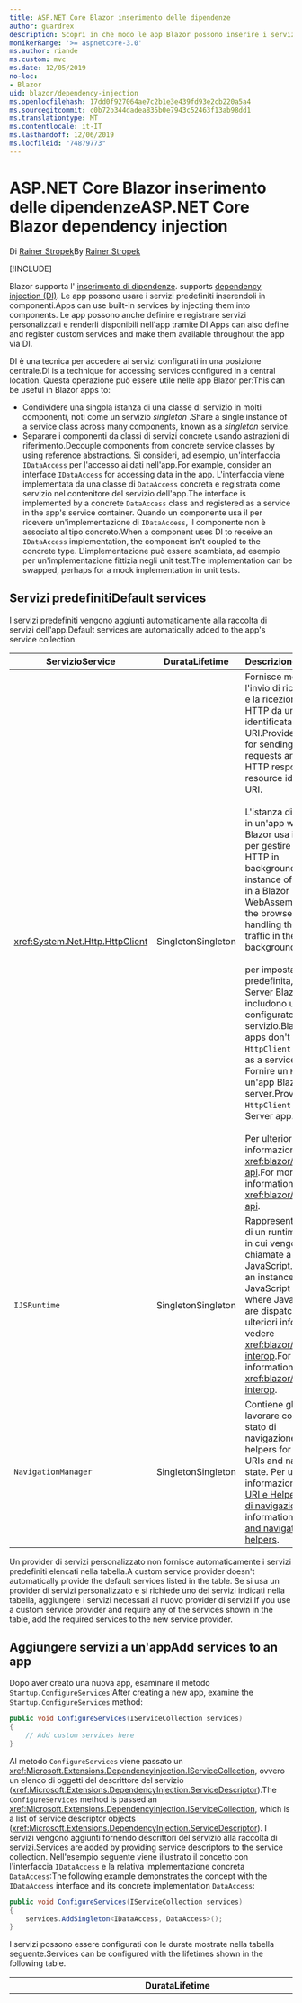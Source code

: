 ```yaml
---
title: ASP.NET Core Blazor inserimento delle dipendenze
author: guardrex
description: Scopri in che modo le app Blazor possono inserire i servizi nei componenti.
monikerRange: '>= aspnetcore-3.0'
ms.author: riande
ms.custom: mvc
ms.date: 12/05/2019
no-loc:
- Blazor
uid: blazor/dependency-injection
ms.openlocfilehash: 17dd0f927064ae7c2b1e3e439fd93e2cb220a5a4
ms.sourcegitcommit: c0b72b344dadea835b0e7943c52463f13ab98dd1
ms.translationtype: MT
ms.contentlocale: it-IT
ms.lasthandoff: 12/06/2019
ms.locfileid: "74879773"
---
```

# <a name="aspnet-core-opno-locblazor-dependency-injection"></a><span data-ttu-id="a94f3-103">ASP.NET Core Blazor inserimento delle dipendenze</span><span class="sxs-lookup"><span data-stu-id="a94f3-103">ASP.NET Core Blazor dependency injection</span></span>

<span data-ttu-id="a94f3-104">Di [Rainer Stropek](https://www.timecockpit.com)</span><span class="sxs-lookup"><span data-stu-id="a94f3-104">By [Rainer Stropek](https://www.timecockpit.com)</span></span>

[!INCLUDE[](~/includes/blazorwasm-preview-notice.md)]

Blazor<span data-ttu-id="a94f3-105"> supporta l' [inserimento di dipendenze](xref:fundamentals/dependency-injection).</span><span class="sxs-lookup"><span data-stu-id="a94f3-105"> supports [dependency injection (DI)](xref:fundamentals/dependency-injection).</span></span> <span data-ttu-id="a94f3-106">Le app possono usare i servizi predefiniti inserendoli in componenti.</span><span class="sxs-lookup"><span data-stu-id="a94f3-106">Apps can use built-in services by injecting them into components.</span></span> <span data-ttu-id="a94f3-107">Le app possono anche definire e registrare servizi personalizzati e renderli disponibili nell'app tramite DI.</span><span class="sxs-lookup"><span data-stu-id="a94f3-107">Apps can also define and register custom services and make them available throughout the app via DI.</span></span>

<span data-ttu-id="a94f3-108">DI è una tecnica per accedere ai servizi configurati in una posizione centrale.</span><span class="sxs-lookup"><span data-stu-id="a94f3-108">DI is a technique for accessing services configured in a central location.</span></span> <span data-ttu-id="a94f3-109">Questa operazione può essere utile nelle app Blazor per:</span><span class="sxs-lookup"><span data-stu-id="a94f3-109">This can be useful in Blazor apps to:</span></span>

* <span data-ttu-id="a94f3-110">Condividere una singola istanza di una classe di servizio in molti componenti, noti come un servizio *singleton* .</span><span class="sxs-lookup"><span data-stu-id="a94f3-110">Share a single instance of a service class across many components, known as a *singleton* service.</span></span>
* <span data-ttu-id="a94f3-111">Separare i componenti da classi di servizi concrete usando astrazioni di riferimento.</span><span class="sxs-lookup"><span data-stu-id="a94f3-111">Decouple components from concrete service classes by using reference abstractions.</span></span> <span data-ttu-id="a94f3-112">Si consideri, ad esempio, un'interfaccia `IDataAccess` per l'accesso ai dati nell'app.</span><span class="sxs-lookup"><span data-stu-id="a94f3-112">For example, consider an interface `IDataAccess` for accessing data in the app.</span></span> <span data-ttu-id="a94f3-113">L'interfaccia viene implementata da una classe di `DataAccess` concreta e registrata come servizio nel contenitore del servizio dell'app.</span><span class="sxs-lookup"><span data-stu-id="a94f3-113">The interface is implemented by a concrete `DataAccess` class and registered as a service in the app's service container.</span></span> <span data-ttu-id="a94f3-114">Quando un componente usa il per ricevere un'implementazione di `IDataAccess`, il componente non è associato al tipo concreto.</span><span class="sxs-lookup"><span data-stu-id="a94f3-114">When a component uses DI to receive an `IDataAccess` implementation, the component isn't coupled to the concrete type.</span></span> <span data-ttu-id="a94f3-115">L'implementazione può essere scambiata, ad esempio per un'implementazione fittizia negli unit test.</span><span class="sxs-lookup"><span data-stu-id="a94f3-115">The implementation can be swapped, perhaps for a mock implementation in unit tests.</span></span>

## <a name="default-services"></a><span data-ttu-id="a94f3-116">Servizi predefiniti</span><span class="sxs-lookup"><span data-stu-id="a94f3-116">Default services</span></span>

<span data-ttu-id="a94f3-117">I servizi predefiniti vengono aggiunti automaticamente alla raccolta di servizi dell'app.</span><span class="sxs-lookup"><span data-stu-id="a94f3-117">Default services are automatically added to the app's service collection.</span></span>

| <span data-ttu-id="a94f3-118">Servizio</span><span class="sxs-lookup"><span data-stu-id="a94f3-118">Service</span></span> | <span data-ttu-id="a94f3-119">Durata</span><span class="sxs-lookup"><span data-stu-id="a94f3-119">Lifetime</span></span> | <span data-ttu-id="a94f3-120">Descrizione</span><span class="sxs-lookup"><span data-stu-id="a94f3-120">Description</span></span> |
| ------- | -------- | ----------- |
| <xref:System.Net.Http.HttpClient> | <span data-ttu-id="a94f3-121">Singleton</span><span class="sxs-lookup"><span data-stu-id="a94f3-121">Singleton</span></span> | <span data-ttu-id="a94f3-122">Fornisce metodi per l'invio di richieste HTTP e la ricezione di risposte HTTP da una risorsa identificata da un URI.</span><span class="sxs-lookup"><span data-stu-id="a94f3-122">Provides methods for sending HTTP requests and receiving HTTP responses from a resource identified by a URI.</span></span><br><br><span data-ttu-id="a94f3-123">L'istanza di `HttpClient` in un'app webassembly Blazor usa il browser per gestire il traffico HTTP in background.</span><span class="sxs-lookup"><span data-stu-id="a94f3-123">The instance of `HttpClient` in a Blazor WebAssembly app uses the browser for handling the HTTP traffic in the background.</span></span><br><br><span data-ttu-id="a94f3-124">per impostazione predefinita, le app Server Blazor non includono un `HttpClient` configurato come servizio.</span><span class="sxs-lookup"><span data-stu-id="a94f3-124">Blazor Server apps don't include an `HttpClient` configured as a service by default.</span></span> <span data-ttu-id="a94f3-125">Fornire un `HttpClient` a un'app Blazor server.</span><span class="sxs-lookup"><span data-stu-id="a94f3-125">Provide an `HttpClient` to a Blazor Server app.</span></span><br><br><span data-ttu-id="a94f3-126">Per ulteriori informazioni, vedere <xref:blazor/call-web-api>.</span><span class="sxs-lookup"><span data-stu-id="a94f3-126">For more information, see <xref:blazor/call-web-api>.</span></span> |
| `IJSRuntime` | <span data-ttu-id="a94f3-127">Singleton</span><span class="sxs-lookup"><span data-stu-id="a94f3-127">Singleton</span></span> | <span data-ttu-id="a94f3-128">Rappresenta un'istanza di un runtime JavaScript in cui vengono inviate le chiamate a JavaScript.</span><span class="sxs-lookup"><span data-stu-id="a94f3-128">Represents an instance of a JavaScript runtime where JavaScript calls are dispatched.</span></span> <span data-ttu-id="a94f3-129">Per ulteriori informazioni, vedere <xref:blazor/javascript-interop>.</span><span class="sxs-lookup"><span data-stu-id="a94f3-129">For more information, see <xref:blazor/javascript-interop>.</span></span> |
| `NavigationManager` | <span data-ttu-id="a94f3-130">Singleton</span><span class="sxs-lookup"><span data-stu-id="a94f3-130">Singleton</span></span> | <span data-ttu-id="a94f3-131">Contiene gli helper per lavorare con gli URI e lo stato di navigazione.</span><span class="sxs-lookup"><span data-stu-id="a94f3-131">Contains helpers for working with URIs and navigation state.</span></span> <span data-ttu-id="a94f3-132">Per ulteriori informazioni, vedere [URI e Helper dello stato di navigazione](xref:blazor/routing#uri-and-navigation-state-helpers).</span><span class="sxs-lookup"><span data-stu-id="a94f3-132">For more information, see [URI and navigation state helpers](xref:blazor/routing#uri-and-navigation-state-helpers).</span></span> |

<span data-ttu-id="a94f3-133">Un provider di servizi personalizzato non fornisce automaticamente i servizi predefiniti elencati nella tabella.</span><span class="sxs-lookup"><span data-stu-id="a94f3-133">A custom service provider doesn't automatically provide the default services listed in the table.</span></span> <span data-ttu-id="a94f3-134">Se si usa un provider di servizi personalizzato e si richiede uno dei servizi indicati nella tabella, aggiungere i servizi necessari al nuovo provider di servizi.</span><span class="sxs-lookup"><span data-stu-id="a94f3-134">If you use a custom service provider and require any of the services shown in the table, add the required services to the new service provider.</span></span>

## <a name="add-services-to-an-app"></a><span data-ttu-id="a94f3-135">Aggiungere servizi a un'app</span><span class="sxs-lookup"><span data-stu-id="a94f3-135">Add services to an app</span></span>

<span data-ttu-id="a94f3-136">Dopo aver creato una nuova app, esaminare il metodo `Startup.ConfigureServices`:</span><span class="sxs-lookup"><span data-stu-id="a94f3-136">After creating a new app, examine the `Startup.ConfigureServices` method:</span></span>

```csharp
public void ConfigureServices(IServiceCollection services)
{
    // Add custom services here
}
```

<span data-ttu-id="a94f3-137">Al metodo `ConfigureServices` viene passato un <xref:Microsoft.Extensions.DependencyInjection.IServiceCollection>, ovvero un elenco di oggetti del descrittore del servizio (<xref:Microsoft.Extensions.DependencyInjection.ServiceDescriptor>).</span><span class="sxs-lookup"><span data-stu-id="a94f3-137">The `ConfigureServices` method is passed an <xref:Microsoft.Extensions.DependencyInjection.IServiceCollection>, which is a list of service descriptor objects (<xref:Microsoft.Extensions.DependencyInjection.ServiceDescriptor>).</span></span> <span data-ttu-id="a94f3-138">I servizi vengono aggiunti fornendo descrittori del servizio alla raccolta di servizi.</span><span class="sxs-lookup"><span data-stu-id="a94f3-138">Services are added by providing service descriptors to the service collection.</span></span> <span data-ttu-id="a94f3-139">Nell'esempio seguente viene illustrato il concetto con l'interfaccia `IDataAccess` e la relativa implementazione concreta `DataAccess`:</span><span class="sxs-lookup"><span data-stu-id="a94f3-139">The following example demonstrates the concept with the `IDataAccess` interface and its concrete implementation `DataAccess`:</span></span>

```csharp
public void ConfigureServices(IServiceCollection services)
{
    services.AddSingleton<IDataAccess, DataAccess>();
}
```

<span data-ttu-id="a94f3-140">I servizi possono essere configurati con le durate mostrate nella tabella seguente.</span><span class="sxs-lookup"><span data-stu-id="a94f3-140">Services can be configured with the lifetimes shown in the following table.</span></span>

| <span data-ttu-id="a94f3-141">Durata</span><span class="sxs-lookup"><span data-stu-id="a94f3-141">Lifetime</span></span> | <span data-ttu-id="a94f3-142">Descrizione</span><span class="sxs-lookup"><span data-stu-id="a94f3-142">Description</span></span> |
| -------- | ----------- |
| <xref:Microsoft.Extensions.DependencyInjection.ServiceDescriptor.Scoped*> | <span data-ttu-id="a94f3-143">le app webassembly Blazor attualmente non dispongono di un concetto di ambiti di.</span><span class="sxs-lookup"><span data-stu-id="a94f3-143">Blazor WebAssembly apps don't currently have a concept of DI scopes.</span></span> <span data-ttu-id="a94f3-144">i servizi registrati `Scoped`si comportano come `Singleton` Services.</span><span class="sxs-lookup"><span data-stu-id="a94f3-144">`Scoped`-registered services behave like `Singleton` services.</span></span> <span data-ttu-id="a94f3-145">Tuttavia, il modello di hosting del server Blazor supporta la durata `Scoped`.</span><span class="sxs-lookup"><span data-stu-id="a94f3-145">However, the Blazor Server hosting model supports the `Scoped` lifetime.</span></span> <span data-ttu-id="a94f3-146">Nelle app di Blazor server una registrazione del servizio con ambito ha come ambito la *connessione*.</span><span class="sxs-lookup"><span data-stu-id="a94f3-146">In Blazor Server apps, a scoped service registration is scoped to the *connection*.</span></span> <span data-ttu-id="a94f3-147">Per questo motivo, è preferibile usare i servizi con ambito per i servizi che devono avere come ambito l'utente corrente, anche se l'obiettivo corrente è eseguire sul lato client nel browser.</span><span class="sxs-lookup"><span data-stu-id="a94f3-147">For this reason, using scoped services is preferred for services that should be scoped to the current user, even if the current intent is to run client-side in the browser.</span></span> |
| <xref:Microsoft.Extensions.DependencyInjection.ServiceDescriptor.Singleton*> | <span data-ttu-id="a94f3-148">La creazione di una *singola istanza* del servizio.</span><span class="sxs-lookup"><span data-stu-id="a94f3-148">DI creates a *single instance* of the service.</span></span> <span data-ttu-id="a94f3-149">Tutti i componenti che richiedono un servizio di `Singleton` ricevono un'istanza dello stesso servizio.</span><span class="sxs-lookup"><span data-stu-id="a94f3-149">All components requiring a `Singleton` service receive an instance of the same service.</span></span> |
| <xref:Microsoft.Extensions.DependencyInjection.ServiceDescriptor.Transient*> | <span data-ttu-id="a94f3-150">Ogni volta che un componente ottiene un'istanza di un servizio `Transient` dal contenitore dei servizi, riceve una *nuova istanza* del servizio.</span><span class="sxs-lookup"><span data-stu-id="a94f3-150">Whenever a component obtains an instance of a `Transient` service from the service container, it receives a *new instance* of the service.</span></span> |

<span data-ttu-id="a94f3-151">Il sistema DI è basato sul sistema DI ASP.NET Core.</span><span class="sxs-lookup"><span data-stu-id="a94f3-151">The DI system is based on the DI system in ASP.NET Core.</span></span> <span data-ttu-id="a94f3-152">Per ulteriori informazioni, vedere <xref:fundamentals/dependency-injection>.</span><span class="sxs-lookup"><span data-stu-id="a94f3-152">For more information, see <xref:fundamentals/dependency-injection>.</span></span>

## <a name="request-a-service-in-a-component"></a><span data-ttu-id="a94f3-153">Richiedere un servizio in un componente</span><span class="sxs-lookup"><span data-stu-id="a94f3-153">Request a service in a component</span></span>

<span data-ttu-id="a94f3-154">Una volta aggiunti i servizi alla raccolta di servizi, inserire i servizi nei componenti usando la direttiva [\@Inject](xref:mvc/views/razor#inject) Razor.</span><span class="sxs-lookup"><span data-stu-id="a94f3-154">After services are added to the service collection, inject the services into the components using the [\@inject](xref:mvc/views/razor#inject) Razor directive.</span></span> <span data-ttu-id="a94f3-155">`@inject` dispone di due parametri:</span><span class="sxs-lookup"><span data-stu-id="a94f3-155">`@inject` has two parameters:</span></span>

* <span data-ttu-id="a94f3-156">Digitare &ndash; il tipo di servizio da inserire.</span><span class="sxs-lookup"><span data-stu-id="a94f3-156">Type &ndash; The type of the service to inject.</span></span>
* <span data-ttu-id="a94f3-157">Proprietà &ndash; il nome della proprietà che riceve il servizio app inserito.</span><span class="sxs-lookup"><span data-stu-id="a94f3-157">Property &ndash; The name of the property receiving the injected app service.</span></span> <span data-ttu-id="a94f3-158">La proprietà non richiede la creazione manuale.</span><span class="sxs-lookup"><span data-stu-id="a94f3-158">The property doesn't require manual creation.</span></span> <span data-ttu-id="a94f3-159">Il compilatore crea la proprietà.</span><span class="sxs-lookup"><span data-stu-id="a94f3-159">The compiler creates the property.</span></span>

<span data-ttu-id="a94f3-160">Per ulteriori informazioni, vedere <xref:mvc/views/dependency-injection>.</span><span class="sxs-lookup"><span data-stu-id="a94f3-160">For more information, see <xref:mvc/views/dependency-injection>.</span></span>

<span data-ttu-id="a94f3-161">Usare più istruzioni `@inject` per inserire servizi diversi.</span><span class="sxs-lookup"><span data-stu-id="a94f3-161">Use multiple `@inject` statements to inject different services.</span></span>

<span data-ttu-id="a94f3-162">Nell'esempio riportato di seguito viene illustrato come usare `@inject`.</span><span class="sxs-lookup"><span data-stu-id="a94f3-162">The following example shows how to use `@inject`.</span></span> <span data-ttu-id="a94f3-163">Il servizio che implementa `Services.IDataAccess` viene inserito nel `DataRepository`della proprietà del componente.</span><span class="sxs-lookup"><span data-stu-id="a94f3-163">The service implementing `Services.IDataAccess` is injected into the component's property `DataRepository`.</span></span> <span data-ttu-id="a94f3-164">Si noti che il codice usa solo l'astrazione `IDataAccess`:</span><span class="sxs-lookup"><span data-stu-id="a94f3-164">Note how the code is only using the `IDataAccess` abstraction:</span></span>

[!code-cshtml[](dependency-injection/samples_snapshot/3.x/CustomerList.razor?highlight=2-3,23)]

<span data-ttu-id="a94f3-165">Internamente, la proprietà generata (`DataRepository`) utilizza l'attributo `InjectAttribute`.</span><span class="sxs-lookup"><span data-stu-id="a94f3-165">Internally, the generated property (`DataRepository`) uses the `InjectAttribute` attribute.</span></span> <span data-ttu-id="a94f3-166">In genere, questo attributo non viene utilizzato direttamente.</span><span class="sxs-lookup"><span data-stu-id="a94f3-166">Typically, this attribute isn't used directly.</span></span> <span data-ttu-id="a94f3-167">Se è necessaria una classe base per i componenti e le proprietà inserite sono necessarie anche per la classe base, aggiungere manualmente il `InjectAttribute`:</span><span class="sxs-lookup"><span data-stu-id="a94f3-167">If a base class is required for components and injected properties are also required for the base class, manually add the `InjectAttribute`:</span></span>

```csharp
public class ComponentBase : IComponent
{
    // DI works even if using the InjectAttribute in a component's base class.
    [Inject]
    protected IDataAccess DataRepository { get; set; }
    ...
}
```

<span data-ttu-id="a94f3-168">Nei componenti derivati dalla classe di base, la direttiva `@inject` non è obbligatoria.</span><span class="sxs-lookup"><span data-stu-id="a94f3-168">In components derived from the base class, the `@inject` directive isn't required.</span></span> <span data-ttu-id="a94f3-169">Il `InjectAttribute` della classe base è sufficiente:</span><span class="sxs-lookup"><span data-stu-id="a94f3-169">The `InjectAttribute` of the base class is sufficient:</span></span>

```cshtml
@page "/demo"
@inherits ComponentBase

<h1>Demo Component</h1>
```

## <a name="use-di-in-services"></a><span data-ttu-id="a94f3-170">Usare l'inserimento DI dipendenze nei servizi</span><span class="sxs-lookup"><span data-stu-id="a94f3-170">Use DI in services</span></span>

<span data-ttu-id="a94f3-171">Servizi complessi potrebbe richiedere servizi aggiuntivi.</span><span class="sxs-lookup"><span data-stu-id="a94f3-171">Complex services might require additional services.</span></span> <span data-ttu-id="a94f3-172">Nell'esempio precedente, `DataAccess` potrebbe richiedere il `HttpClient` servizio predefinito.</span><span class="sxs-lookup"><span data-stu-id="a94f3-172">In the prior example, `DataAccess` might require the `HttpClient` default service.</span></span> <span data-ttu-id="a94f3-173">`@inject` (o `InjectAttribute`) non è disponibile per l'uso nei servizi.</span><span class="sxs-lookup"><span data-stu-id="a94f3-173">`@inject` (or the `InjectAttribute`) isn't available for use in services.</span></span> <span data-ttu-id="a94f3-174">È necessario usare invece l' *inserimento del costruttore* .</span><span class="sxs-lookup"><span data-stu-id="a94f3-174">*Constructor injection* must be used instead.</span></span> <span data-ttu-id="a94f3-175">I servizi necessari vengono aggiunti aggiungendo parametri al costruttore del servizio.</span><span class="sxs-lookup"><span data-stu-id="a94f3-175">Required services are added by adding parameters to the service's constructor.</span></span> <span data-ttu-id="a94f3-176">Quando si crea il servizio, vengono riconosciuti i servizi richiesti nel costruttore e forniti DI conseguenza.</span><span class="sxs-lookup"><span data-stu-id="a94f3-176">When DI creates the service, it recognizes the services it requires in the constructor and provides them accordingly.</span></span>

```csharp
public class DataAccess : IDataAccess
{
    // The constructor receives an HttpClient via dependency
    // injection. HttpClient is a default service.
    public DataAccess(HttpClient client)
    {
        ...
    }
}
```

<span data-ttu-id="a94f3-177">Prerequisiti per l'inserimento del costruttore:</span><span class="sxs-lookup"><span data-stu-id="a94f3-177">Prerequisites for constructor injection:</span></span>

* <span data-ttu-id="a94f3-178">È necessario che esista un costruttore i cui argomenti possono essere tutti soddisfatti da DI.</span><span class="sxs-lookup"><span data-stu-id="a94f3-178">One constructor must exist whose arguments can all be fulfilled by DI.</span></span> <span data-ttu-id="a94f3-179">Sono consentiti parametri aggiuntivi non analizzati da DI se specificano i valori predefiniti.</span><span class="sxs-lookup"><span data-stu-id="a94f3-179">Additional parameters not covered by DI are allowed if they specify default values.</span></span>
* <span data-ttu-id="a94f3-180">Il costruttore applicabile deve essere *pubblico*.</span><span class="sxs-lookup"><span data-stu-id="a94f3-180">The applicable constructor must be *public*.</span></span>
* <span data-ttu-id="a94f3-181">È necessario che esista un costruttore applicabile.</span><span class="sxs-lookup"><span data-stu-id="a94f3-181">One applicable constructor must exist.</span></span> <span data-ttu-id="a94f3-182">In caso di ambiguità, viene generata un'eccezione.</span><span class="sxs-lookup"><span data-stu-id="a94f3-182">In case of an ambiguity, DI throws an exception.</span></span>

## <a name="utility-base-component-classes-to-manage-a-di-scope"></a><span data-ttu-id="a94f3-183">Classi di componenti di base dell'utilità per gestire un ambito DI</span><span class="sxs-lookup"><span data-stu-id="a94f3-183">Utility base component classes to manage a DI scope</span></span>

<span data-ttu-id="a94f3-184">Nelle app ASP.NET Core, i servizi con ambito hanno in genere come ambito la richiesta corrente.</span><span class="sxs-lookup"><span data-stu-id="a94f3-184">In ASP.NET Core apps, scoped services are typically scoped to the current request.</span></span> <span data-ttu-id="a94f3-185">Al termine della richiesta, tutti i servizi con ambito o temporaneo vengono eliminati dal sistema DI.</span><span class="sxs-lookup"><span data-stu-id="a94f3-185">After the request completes, any scoped or transient services are disposed by the DI system.</span></span> <span data-ttu-id="a94f3-186">Nelle app Blazor server l'ambito della richiesta dura per la durata della connessione client, che può comportare un tempo di permanenza dei servizi temporanei e con ambito maggiore del previsto.</span><span class="sxs-lookup"><span data-stu-id="a94f3-186">In Blazor Server apps, the request scope lasts for the duration of the client connection, which can result in transient and scoped services living much longer than expected.</span></span>

<span data-ttu-id="a94f3-187">Per definire l'ambito dei servizi per la durata di un componente, può usare le classi di base `OwningComponentBase` e `OwningComponentBase<TService>`.</span><span class="sxs-lookup"><span data-stu-id="a94f3-187">To scope services to the lifetime of a component, can use the `OwningComponentBase` and `OwningComponentBase<TService>` base classes.</span></span> <span data-ttu-id="a94f3-188">Queste classi di base espongono una proprietà `ScopedServices` di tipo `IServiceProvider` che risolve i servizi che hanno come ambito la durata del componente.</span><span class="sxs-lookup"><span data-stu-id="a94f3-188">These base classes expose a `ScopedServices` property of type `IServiceProvider` that resolve services that are scoped to the lifetime of the component.</span></span> <span data-ttu-id="a94f3-189">Per creare un componente che eredita da una classe di base in Razor, usare la direttiva `@inherits`.</span><span class="sxs-lookup"><span data-stu-id="a94f3-189">To author a component that inherits from a base class in Razor, use the `@inherits` directive.</span></span>

```cshtml
@page "/users"
@attribute [Authorize]
@inherits OwningComponentBase<Data.ApplicationDbContext>

<h1>Users (@Service.Users.Count())</h1>
<ul>
    @foreach (var user in Service.Users)
    {
        <li>@user.UserName</li>
    }
</ul>
```

> [!NOTE]
> <span data-ttu-id="a94f3-190">I servizi inseriti nel componente usando `@inject` o l'`InjectAttribute` non vengono creati nell'ambito del componente e sono associati all'ambito della richiesta.</span><span class="sxs-lookup"><span data-stu-id="a94f3-190">Services injected into the component using `@inject` or the `InjectAttribute` aren't created in the component's scope and are tied to the request scope.</span></span>

## <a name="additional-resources"></a><span data-ttu-id="a94f3-191">Risorse aggiuntive</span><span class="sxs-lookup"><span data-stu-id="a94f3-191">Additional resources</span></span>

* <xref:fundamentals/dependency-injection>
* <xref:mvc/views/dependency-injection>
